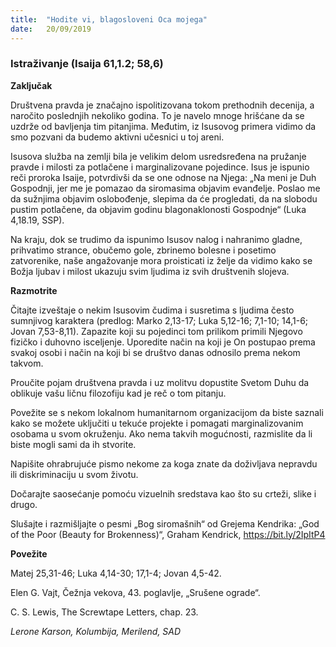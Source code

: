 ```yaml
---
title:  "Hodite vi, blagosloveni Oca mojega"
date:   20/09/2019
---
```


### Istraživanje  (Isaija 61,1.2; 58,6)

**Zaključak**

Društvena pravda je značajno ispolitizovana tokom prethodnih decenija, a naročito poslednjih nekoliko godina. To je navelo mnoge hrišćane da se uzdrže od bavljenja tim pitanjima. Međutim, iz Isusovog primera vidimo da smo pozvani da budemo aktivni učesnici u toj areni.

Isusova služba na zemlji bila je velikim delom usredsređena na pružanje pravde i milosti za potlačene i marginalizovane pojedince. Isus je ispunio reči proroka Isaije, potvrdivši da se one odnose na Njega: „Na meni je Duh Gospodnji, jer me je pomazao da siromasima objavim evanđelje. Poslao me da sužnjima objavim oslobođenje, slepima da će progledati, da na slobodu pustim potlačene, da objavim godinu blagonaklonosti Gospodnje“ (Luka 4,18.19, SSP).

Na kraju, dok se trudimo da ispunimo Isusov nalog i nahranimo gladne, prihvatimo strance, obučemo gole, zbrinemo bolesne i posetimo zatvorenike, naše angažovanje mora proisticati iz želje da vidimo kako se Božja ljubav i milost ukazuju svim ljudima iz svih društvenih slojeva.

**Razmotrite**

Čitajte izveštaje o nekim Isusovim čudima i susretima s ljudima često sumnjivog karaktera (predlog: Marko 2,13-17; Luka 5,12-16; 7,1-10; 14,1-6; Jovan 7,53-8,11). Zapazite koji su pojedinci tom prilikom primili Njegovo fizičko i duhovno isceljenje. Uporedite način na koji je On postupao prema svakoj osobi i način na koji bi se društvo danas odnosilo prema nekom takvom.

Proučite pojam društvena pravda i uz molitvu dopustite Svetom Duhu da oblikuje vašu ličnu filozofiju kad je reč o tom pitanju.

Povežite se s nekom lokalnom humanitarnom organizacijom da biste saznali kako se možete uključiti u tekuće projekte i pomagati marginalizovanim osobama u svom okruženju. Ako nema takvih mogućnosti, razmislite da li biste mogli sami da ih stvorite.

Napišite ohrabrujuće pismo nekome za koga znate da doživljava nepravdu ili diskriminaciju u svom životu.

Dočarajte saosećanje pomoću vizuelnih sredstava kao što su crteži, slike i drugo.

Slušajte i razmišljajte o pesmi „Bog siromašnih“ od Grejema Kendrika: „God of the Poor (Beauty for Brokenness)“, Graham Kendrick,  https://bit.ly/2IpItP4

**Povežite**

Matej 25,31-46; Luka 4,14-30; 17,1-4; Jovan 4,5-42.

Elen G. Vajt, Čežnja vekova, 43. poglavlje, „Srušene ograde“.

C. S. Lewis, The Screwtape Letters, chap. 23.

*Lerone Karson, Kolumbija, Merilend, SAD*
